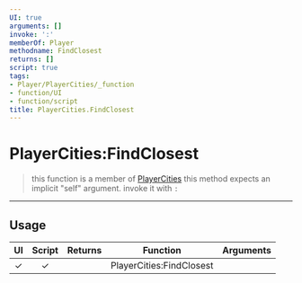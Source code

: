```yaml
---
UI: true
arguments: []
invoke: ':'
memberOf: Player
methodname: FindClosest
returns: []
script: true
tags:
- Player/PlayerCities/_function
- function/UI
- function/script
title: PlayerCities.FindClosest
---
```

# PlayerCities:FindClosest
> this function is a member of [PlayerCities](civ-6/lua/PlayerCities.md)
> this method expects an implicit "self" argument. invoke it with `:`
-----
## Usage
|  UI | Script | Returns | Function | Arguments |
|:---:|:------:|-------:|:--------:|:---------|
|✓|✓||PlayerCities:FindClosest||
